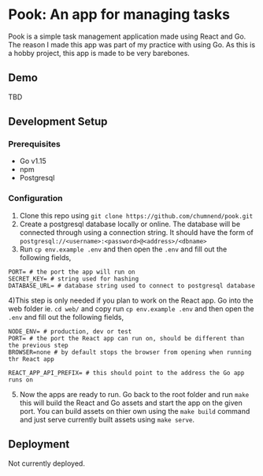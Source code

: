 # Pook: An app for managing tasks
Pook is a simple task management application made using React and Go. The reason I made
this app was part of my practice with using Go. As this is a hobby project, this app is 
made to be very barebones.
## Demo
TBD

## Development Setup
### Prerequisites
- Go v1.15
- npm
- Postgresql

### Configuration
1) Clone this repo using `git clone https://github.com/chumnend/pook.git`
2) Create a postgresql database locally or online. The database will be connected through using a connection string. It should have the form of 
`postgresql://<username>:<password>@<address>/<dbname>`
3) Run `cp env.example .env` and then open the `.env` and fill out the following fields,
```
PORT= # the port the app will run on
SECRET_KEY= # string used for hashing
DATABASE_URL= # database string used to connect to postgresql database
```

4)This step is only needed if you plan to work on the React app. Go into the web folder ie. `cd web/` and copy run `cp env.example .env` and then open the `.env` and fill out the following fields,

```
NODE_ENV= # production, dev or test
PORT= # the port the React app can run on, should be different than the previous step
BROWSER=none # by default stops the browser from opening when running thr React app

REACT_APP_API_PREFIX= # this should point to the address the Go app runs on
```

5) Now the apps are ready to run. Go back to the root folder and run `make` this will build the React and Go assets and start the app on the given port. You can build assets on thier own using the `make build` command and just serve currently built assets using `make serve`.

## Deployment
Not currently deployed.
